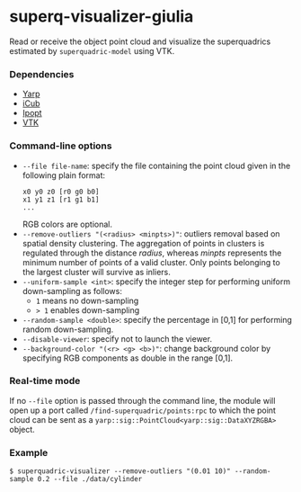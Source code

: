 # superq-visualizer-giulia
Read or receive the object point cloud and visualize the superquadrics estimated by `superquadric-model` using VTK.

### Dependencies
- [Yarp](https://github.com/robotology/yarp)
- [iCub](https://github.com/robotology/icub-main)
- [Ipopt](https://github.com/coin-or/Ipopt)
- [VTK](https://github.com/Kitware/VTK)

### Command-line options
- `--file file-name`: specify the file containing the point cloud given in the following plain format:
  ```
  x0 y0 z0 [r0 g0 b0]
  x1 y1 z1 [r1 g1 b1]
  ...
  ```
  RGB colors are optional.
- `--remove-outliers "(<radius> <minpts>)"`: outliers removal based on spatial density clustering. The aggregation of points in clusters is regulated through the distance _radius_, whereas _minpts_ represents the minimum number of points of a valid cluster. Only points belonging to the largest cluster will survive as inliers.
- `--uniform-sample <int>`: specify the integer step for performing uniform down-sampling as follows:
  - `1` means no down-sampling
  - `> 1` enables down-sampling
- `--random-sample <double>`: specify the percentage in [0,1] for performing random down-sampling.
- `--disable-viewer`: specify not to launch the viewer.
- `--background-color "(<r> <g> <b>)"`: change background color by specifying RGB components as double in the range [0,1]. 

### Real-time mode
If no `--file` option is passed through the command line, the module will open up a port called `/find-superquadric/points:rpc` to which the point cloud can be sent as a `yarp::sig::PointCloud<yarp::sig::DataXYZRGBA>` object.


### Example
```
$ superquadric-visualizer --remove-outliers "(0.01 10)" --random-sample 0.2 --file ./data/cylinder
```

